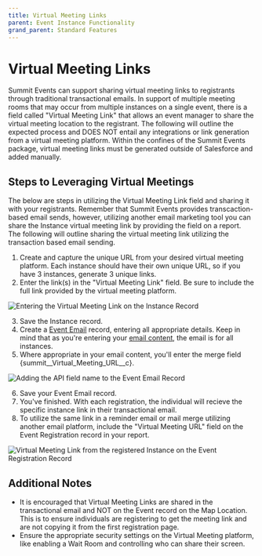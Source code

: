 ```yaml
---
title: Virtual Meeting Links
parent: Event Instance Functionality
grand_parent: Standard Features
---
```


# Virtual Meeting Links
Summit Events can support sharing virtual meeting links to registrants through traditional transactional emails. In support of multiple meeting rooms that may occur from multiple instances on a single event, there is a field called "Virtual Meeting Link" that allows an event manager to share the virtual meeting location to the registrant.  The following will outline the expected process and DOES NOT entail any integrations or link generation from a virtual meeting platform. Within the confines of the Summit Events package, virtual meeting links must be generated outside of Salesforce and added manually.

## Steps to Leveraging Virtual Meetings
The below are steps in utilizing the Virtual Meeting Link field and sharing it with your registrants. Remember that Summit Events provides transcaction-based email sends, however, utilizing another email marketing tool you can share the Instance virtual meeting link by providing the field on a report.  The following will outline sharing the virtual meeting link utilizing the transaction based email sending.

  1) Create and capture the unique URL from your desired virtual meeting platform. Each instance should have their own unique URL, so if you have 3 instances, generate 3 unique links.
  2) Enter the link(s) in the "Virtual Meeting Link" field. Be sure to include the full link provided by the virtual meeting platform.

![Entering the Virtual Meeting Link on the Instance Record](https://user-images.githubusercontent.com/60475518/188554962-41df1374-2845-4791-93ee-e798c4e086a9.png)


  3) Save the Instance record.
  4) Create a [Event Email](https://sfdo-community-sprints.github.io/summit-events-app-documentation/docs/standard-features/create-event-email/) record, entering all appropriate details. Keep in mind that as you're entering your [email content](https://sfdo-community-sprints.github.io/summit-events-app-documentation/docs/standard-features/create-event-email/#6-enter-the-email-content), the email is for all instances.
  5) Where appropriate in your email content, you'll enter the merge field {summit__Virtual_Meeting_URL__c}.

![Adding the API field name to the Event Email Record](https://user-images.githubusercontent.com/60475518/188554975-92448826-42f3-43f1-a205-d566db309090.png)


  6) Save your Event Email record.
  7) You've finished. With each registration, the individual will recieve the specific instance link in their transactional email.
  8) To utilize the same link in a reminder email or mail merge utilizing another email platform, include the "Virtual Meeting URL" field on the Event Registration record in your report.

![Virtual Meeting Link from the registered Instance on the Event Registration Record](https://user-images.githubusercontent.com/60475518/188555031-56c09ccf-e9ce-48b0-ac18-d1f86a09054a.png)


## Additional Notes

- It is encouraged that Virtual Meeting Links are shared in the transactional email and NOT on the Event record on the Map Location. This is to ensure individuals are registering to get the meeting link and are not copying it from the first registration page.
- Ensure the appropriate security settings on the Virtual Meeting platform, like enabling a Wait Room and controlling who can share their screen.
